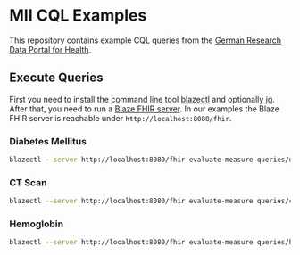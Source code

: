# MII CQL Examples

This repository contains example CQL queries from the [German Research Data Portal for Health][1].

## Execute Queries

First you need to install the command line tool [blazectl][2] and optionally [jq][4]. After that, you need to run a
[Blaze FHIR server][3]. In our examples the Blaze FHIR server is reachable under `http://localhost:8080/fhir`.

### Diabetes Mellitus

```sh
blazectl --server http://localhost:8080/fhir evaluate-measure queries/diabetes-mellitus.yml | jq -f result.jq
```

### CT Scan

```sh
blazectl --server http://localhost:8080/fhir evaluate-measure queries/ct-scan.yml | jq -f result.jq
```

### Hemoglobin

```sh
blazectl --server http://localhost:8080/fhir evaluate-measure queries/hemoglobin.yml | jq -f result.jq
```

[1]: <https://forschen-fuer-gesundheit.de>
[2]: <https://github.com/samply/blazectl>
[3]: <https://github.com/samply/blaze>
[4]: <https://jqlang.github.io/jq/>
